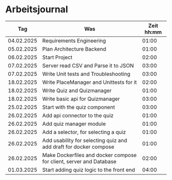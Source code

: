 # Arbeitsjournal

| **Tag**    | **Was**                                                             | **Zeit** hh:mm |
| ---------- | ------------------------------------------------------------------- | -------------- |
| 04.02.2025 | Requirements Engineering                                            | 01:00          |
| 05.02.2025 | Plan Architecture Backend                                           | 01:00          |
| 06.02.2025 | Start Project                                                       | 02:00          |
| 07.02.2025 | Server read CSV and Parse it to JSON                                | 03:00          |
| 07.02.2025 | Write Unit tests and Troubleshooting                                | 03:00          |
| 18.02.2025 | Write PlaceManager and Unittests for it                             | 02:00          |
| 18.02.2025 | Write Quiz and Quizmanager                                          | 01:00          |
| 18.02.2025 | Write basic api for Quizmanager                                     | 03:00          |
| 25.02.2025 | Start with the quiz component                                       | 03:00          |
| 26.02.2025 | Add api connector to the quiz                                       | 01:00          |
| 26.02.2025 | Add quiz manager module                                             | 01:00          |
| 26.02.2025 | Add a selector, for selecting a quiz                                | 01:00          |
| 26.02.2025 | Add usability for selecting quiz and add draft for docker compose   | 01:00          |
| 26.02.2025 | Make Dockerfiles and docker compose for client, server and Database | 02:00          |
| 01.03.2025 | Start adding quiz logic to the front end                            | 04:00          |
